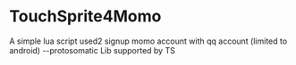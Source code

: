 # TouchSprite4Momo
A simple lua script used2 signup momo account with qq account (limited to android) --protosomatic Lib supported by TS
